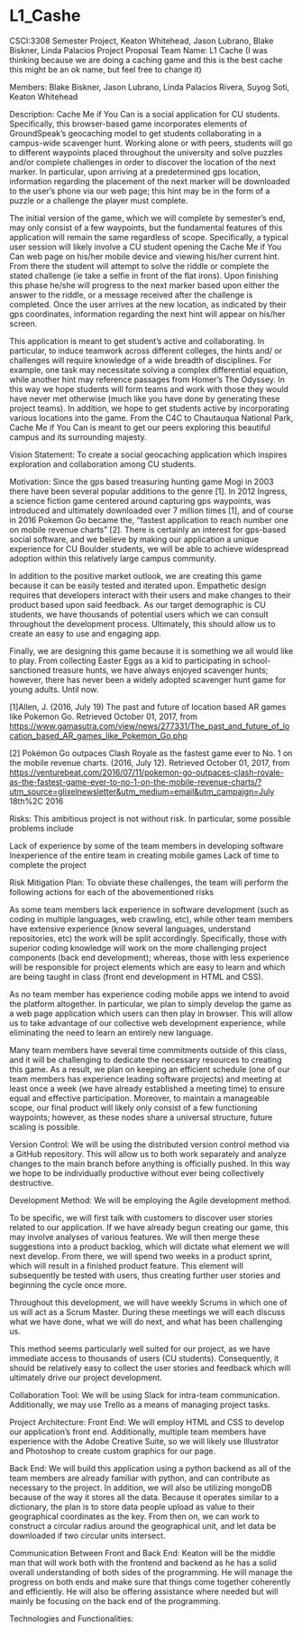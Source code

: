 # L1_Cashe
CSCI:3308 Semester Project, Keaton Whitehead, Jason Lubrano, Blake Biskner, Linda Palacios
Project Proposal
Team Name: 
L1 Cache (I was thinking because we are doing a caching game and this is the best cache this might be an ok name, but feel free to change it)

Members: 
Blake Biskner, Jason Lubrano, Linda Palacios Rivera, Suyog Soti, Keaton Whitehead

Description:
Cache Me if You Can is a social application for CU students. Specifically, this browser-based game incorporates elements of GroundSpeak’s geocaching model to get students collaborating in a campus-wide scavenger hunt. Working alone or with peers, students will go to different waypoints placed throughout the university and solve puzzles and/or complete challenges in order to discover the location of the next marker. In particular, upon arriving at a predetermined gps location, information regarding the placement of the next marker will be downloaded to the user’s phone via our web page; this hint may be in the form of a puzzle or a challenge the player must complete.

The initial version of the game, which we will complete by semester’s end, may only consist of a few waypoints, but the fundamental features of this application will remain the same regardless of scope. Specifically, a typical user session will likely involve a CU student opening the Cache Me if You Can web page on his/her mobile device and viewing his/her current hint. From there the student will attempt to solve the riddle or complete the stated challenge (ie take a selfie in front of the flat irons). Upon finishing this phase he/she will progress to the next marker based upon either the answer to the riddle, or a message received after the challenge is completed. Once the user arrives at the new location, as indicated by their gps coordinates, information regarding the next hint will appear on his/her screen.

This application is meant to get student’s active and collaborating. In particular, to induce teamwork across different colleges, the hints and/ or challenges will require knowledge of a wide breadth of disciplines. For example, one task may necessitate solving a complex differential equation, while another hint may reference passages from Homer’s The Odyssey. In this way we hope students will form teams and work with those they would have never met otherwise (much like you have done by generating these project teams). In addition, we hope to get students active by incorporating various locations into the game. From the C4C to Chautauqua National Park, Cache Me if You Can is meant to get our peers exploring this beautiful campus and its surrounding majesty.

Vision Statement:
To create a social geocaching application which inspires exploration and collaboration among CU students.

Motivation:
Since the gps based treasuring hunting game Mogi in 2003 there have been several popular additions to the genre [1]. In 2012 Ingress, a science fiction game centered around capturing gps waypoints, was introduced and ultimately downloaded over 7 million times [1], and of course in 2016 Pokemon Go became the, “fastest application to reach number one on mobile revenue charts” [2]. There is certainly an interest for gps-based social software, and we believe by making our application a unique experience for CU Boulder students, we will be able to achieve widespread adoption within this relatively large campus community.

In addition to the positive market outlook, we are creating this game because it can be easily tested and iterated upon. Empathetic design requires that developers interact with their users and make changes to their product based upon said feedback. As our target demographic is CU students, we have thousands of potential users which we can consult throughout the development process. Ultimately, this should allow us to create an easy to use and engaging app.

Finally, we are designing this game because it is something we all would like to play. From collecting Easter Eggs as a kid to participating in school- sanctioned treasure hunts, we have always enjoyed scavenger hunts; however, there has never been a widely adopted scavenger hunt game for young adults. Until now.

[1]Allen, J. (2016, July 19) The past and future of location based AR games like Pokemon Go.
Retrieved October 01, 2017, from
https://www.gamasutra.com/view/news/277331/The_past_and_future_of_location_based_AR_games_like_Pokemon_Go.php

[2] Pokémon Go outpaces Clash Royale as the fastest game ever to No. 1 on the mobile
revenue charts. (2016, July 12). Retrieved October 01, 2017, from
https://venturebeat.com/2016/07/11/pokemon-go-outpaces-clash-royale-as-the-fastest-game-ever-to-no-1-on-the-mobile-revenue-charts/?utm_source=glixelnewsletter&utm_medium=email&utm_campaign=July 18th%2C 2016

Risks:
This ambitious project is not without risk. In particular, some possible problems include

Lack of experience by some of the team members in developing software
Inexperience of the entire team in creating mobile games
Lack of time to complete the project





Risk Mitigation Plan:
To obviate these challenges, the team will perform the following actions for each of the abovementioned risks

As some team members lack experience in software development (such as coding in multiple languages, web crawling, etc), while other team members have extensive experience (know several languages, understand repositories, etc) the work will be split accordingly. Specifically, those with superior coding knowledge will work on the more challenging project components (back end development); whereas, those with less experience will be responsible for project elements which are easy to learn and which are being taught in class (front end development in HTML and CSS).

As no team member has experience coding mobile apps we intend to avoid the platform altogether. In particular, we plan to simply develop the game as a web page application which users can then play in browser. This will allow us to take advantage of our collective web development experience, while eliminating the need to learn an entirely new language.

Many team members have several time commitments outside of this class, and it will be challenging to dedicate the necessary resources to creating this game. As a result, we plan on keeping an efficient schedule (one of our team members has experience leading software projects) and meeting at least once a week (we have already established a meeting time) to ensure equal and effective participation. Moreover, to maintain a manageable scope, our final product will likely only consist of a few functioning waypoints; however, as these nodes share a universal structure, future scaling is possible.


Version Control:
We will be using the distributed version control method via a GitHub repository. This will allow us to  both work separately and analyze changes to the main branch before anything is officially pushed. In this way we hope to be individually productive without ever being collectively destructive.

Development Method:
We will be employing the Agile development method.

To be specific, we will first talk with customers to discover user stories related to our application. If we have already begun creating our game, this may involve analyses of various features. We will then merge these suggestions into a product backlog, which will dictate what element we will next develop. From there, we will spend two weeks in a product sprint, which will result in a finished product feature. This element will subsequently be tested with users, thus creating further user stories and beginning the cycle once more.

Throughout this development, we will have weekly Scrums in which one of us will act as a Scrum Master. During these meetings we will each discuss what we have done, what we will do next, and what has been challenging us.

This method seems particularly well suited for our project, as we have immediate access to thousands of users (CU students). Consequently, it should be relatively easy to collect the user stories and feedback which will ultimately drive our project development.

Collaboration Tool:
We will be using Slack for intra-team communication. Additionally, we may use Trello as a means of managing project tasks.

Project Architecture:
Front End:
We will employ HTML and CSS to develop our application’s front end. Additionally, multiple team members have experience with the Adobe Creative Suite, so we will likely use Illustrator and Photoshop to create custom graphics for our page.

Back End:
We will build this application using a python backend as all of the team members are already familiar with python, and can contribute as necessary to the project. In addition, we will also be utilizing mongoDB because of the way it stores all the data. Because it operates similar to a dictionary, the plan is to store data people upload as value to their geographical coordinates as the key. From then on, we can work to construct a circular radius around the geographical unit, and let data be downloaded if two circular units intersect.

Communication Between Front and Back End:
Keaton will be the middle man that will work both with the frontend and backend as he has a solid overall understanding of both sides of the programming. He will manage the progress on both ends and make sure that things come together coherently and efficiently. He will also be offering assistance where needed but will mainly be focusing on the back end of the programming.

Technologies and Functionalities:





